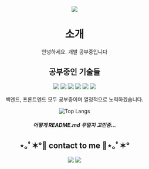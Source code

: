 

<div align=center>
 <img src="https://capsule-render.vercel.app/api?type=wave&color=auto&height=300&section=header&text=Welcome&fontSize=70" />
 <h1>소개</h1>
  <span> 안녕하세요. 개발 공부중입니다</span>
 <h2>공부중인 기술들</h2>
 <div>
  <img src="https://img.shields.io/badge/HTML5-E34F26?style=flat-square&logo=HTML5&logoColor=white"/>
  <img src="https://img.shields.io/badge/CSS-1572B6?style=flat-square&logo=CSS3&logoColor=white"/>
  <img src="https://img.shields.io/badge/JS-F7DF1E?style=flat-square&logo=JavaScript&logoColor=white"/>
  <img src="https://img.shields.io/badge/React-61DAFB?style=flat-square&logo=React&logoColor=white"/>
  <img src="https://img.shields.io/badge/JAVA-007396?style=flat-square&logo=Ferrari&logoColor=white"/>
  <img src="https://img.shields.io/badge/Spring-6DB33F?style=flat-square&logo=Spring&logoColor=white"/>
 </div>
  
  <span> 백엔드, 프론트엔드 모두 공부중이며 열정적으로 노력하겠습니다. </span>
 
 ![Top Langs](https://github-readme-stats.vercel.app/api/top-langs/?username=CD-JIN&layout=compact&theme=tokyonight)
 
 <h5>어떻게 README.md 꾸밀지 고민중...</h5>
</div>
<h2 align="center">⋆｡ﾟ✶°💜 contact to me 💜⋆｡ﾟ✶°</h2>

<p align="center">
<a href="https://velog.io/@cdjin01"><img src="https://img.shields.io/badge/My blog-A9BCF5?style=flat-square&logo=GitHub Sponsors&logoColor=white&link=https://velog.io/@cdjin01"/></a>
<a href="mailto:cdjin01@naver.com"><img src="https://img.shields.io/badge/Naver-D0A9F5?style=flat-square&logo=Naver&logoColor=white&link=mailto:cdjin01@naver.com"/></a>
</p>



<!--
**CD-JIN/CD-JIN** is a ✨ _special_ ✨ repository because its `README.md` (this file) appears on your GitHub profile.

Here are some ideas to get you started:Ferrari

- 🔭 I’m currently working on ...
- 🌱 I’m currently learning ...
- 👯 I’m looking to collaborate on ...
- 🤔 I’m looking for help with ...
- 💬 Ask me about ...
- 📫 How to reach me: ...
- 😄 Pronouns: ...
- ⚡ Fun fact: ...
-->
